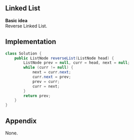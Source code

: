 **Linked List**  
---
**Basic idea**  
Reverse Linked List.

Implementation
---
```java
class Solution {
    public ListNode reverseList(ListNode head) {
        ListNode prev = null, curr = head, next = null;
        while (curr != null) {
            next = curr.next;
            curr.next = prev;
            prev = curr;
            curr = next;
        }
        return prev;
    }
}
```
**Appendix**
---
None.